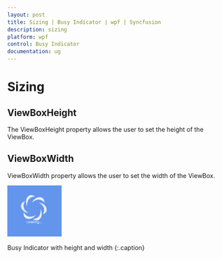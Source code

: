 ```yaml
---
layout: post
title: Sizing | Busy Indicator | wpf | Syncfusion
description: sizing
platform: wpf
control: Busy Indicator
documentation: ug
---
```


# Sizing

## ViewBoxHeight

The ViewBoxHeight property allows the user to set the height of the ViewBox.

## ViewBoxWidth

ViewBoxWidth property allows the user to set the width of the ViewBox.

![](Sizing_images/Sizing_img1.png)

Busy Indicator with height and width
{:.caption}
